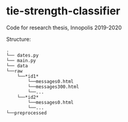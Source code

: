 # tie-strength-classifier
Code for research thesis, Innopolis 2019-2020

Structure: 

    . 
    └── dates.py
    └── main.py
    └── data
    └──raw
        └──*id1*
            └──messages0.html
            └──messages300.html
            └──...
        └──*id2*
            └──messages0.html
            └──...
    └──preprocessed
